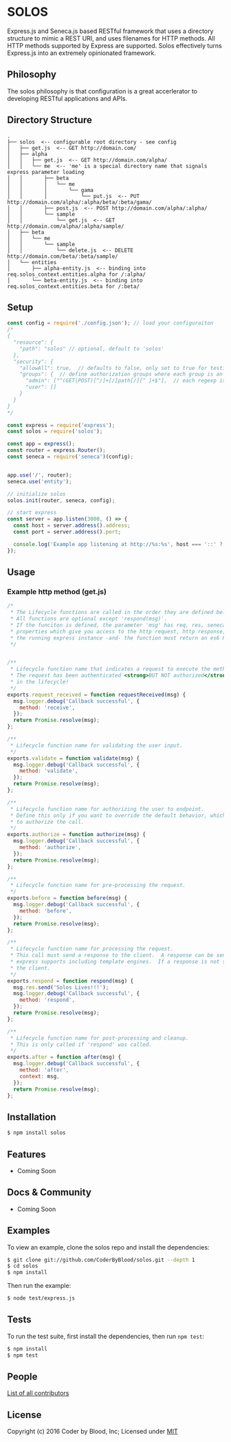 # SOLOS

  Express.js and Seneca.js based RESTful framework that uses a directory structure to mimic a REST URI,
  and uses filenames for HTTP methods.  All HTTP methods supported by Express are supported.  Solos
  effectively turns Express.js into an extremely opinionated framework.

## Philosophy

  The solos philosophy is that configuration is a great accerlerator to developing RESTful applications and APIs.

## Directory Structure
```
.
├── solos  <-- configurable root directory - see config
│   ├── get.js  <-- GET http://domain.com/
│   ├── alpha
│   │   ├── get.js  <-- GET http://domain.com/alpha/
│   │   └── me  <-- 'me' is a special directory name that signals express parameter loading
│   │       ├── beta
│   │       │   └── me
│   │       │       └── gama
│   │       │           └── put.js  <-- PUT http://domain.com/alpha/:alpha/beta/:beta/gama/
│   │       ├── post.js  <-- POST http://domain.com/alpha/:alpha/
│   │       └── sample
│   │           └── get.js  <-- GET http://domain.com/alpha/:alpha/sample/
│   ├── beta
│   │   └── me
│   │       └── sample
│   │           └── delete.js  <-- DELETE http://domain.com/beta/:beta/sample/
│   └── entities
│       ├── alpha-entity.js  <-- binding into req.solos_context.entities.alpha for /:alpha/
│       └── beta-entity.js  <-- binding into req.solos_context.entities.beta for /:beta/
```
## Setup

```js
const config = require('./config.json'); // load your configuraiton
/*
{
  "resource": {
    "path": "solos" // optional, default to 'solos' 
  },
  "security": {
    "allowAll": true,  // defaults to false, only set to true for testing,
    "groups": {  // define authorization groups where each group is an arry of regular expressions
      "admin": ["^(GET|POST)[^/]+[/]path[/][^ ]+$"],  // each regexp is tested against 'req.method req.path'
      "user": []
    }
  }
}
*/

const express = require('express');
const solos = require('solos');

const app = express();
const router = express.Router();
const seneca = require('seneca')(config);


app.use('/', router);
seneca.use('entity');

// initialize solos
solos.init(router, seneca, config);

// start express
const server = app.listen(3000, () => {
  const host = server.address().address;
  const port = server.address().port;

  console.log('Example app listening at http://%s:%s', host === '::' ? 'localhost' : host, port);
});
```
## Usage
### Example http method (get.js)
```js
/*
 * The Lifecycle functions are called in the order they are defined below.
 * All functions are optional except 'respond(msg)'.
 * If the funciton is defined, the parameter 'msg' has req, res, seneca, logger, and express
 * properties which give you access to the http request, http response, seneca, seneca's logger, and
 * the running express instance -and- the function must return an es6 Promise.
 */


/**
 * Lifecycle function name that indicates a request to execute the method has been received.
 * The request has been authenticated <strong>BUT NOT authorized</strong> as this point
 * in the lifecycle!
 */
exports.request_received = function requestReceived(msg) {
  msg.logger.debug('Callback successful', {
    method: 'receive',
  });
  return Promise.resolve(msg);
};

/**
 * Lifecycle function name for validating the user input.
 */
exports.validate = function validate(msg) {
  msg.logger.debug('Callback successful', {
    method: 'validate',
  });
  return Promise.resolve(msg);
};

/**
 * Lifecycle function name for authorizing the user to endpoint.
 * Define this only if you want to override the default behavior, which uses regular expressions
 * to authorize the call.
 */
exports.authorize = function authorize(msg) {
  msg.logger.debug('Callback successful', {
    method: 'authorize',
  });
  return Promise.resolve(msg);
};

/**
 * Lifecycle function name for pre-processing the request.
 */
exports.before = function before(msg) {
  msg.logger.debug('Callback successful', {
    method: 'before',
  });
  return Promise.resolve(msg);
};

/**
 * Lifecycle function name for processing the request.
 * This call must send a response to the client.  A response can be sent using any means that
 * express supports including template engines.  If a response is not sent, solos sends a 405 to
 * the client.
 */
exports.respond = function respond(msg) {
  msg.res.send('Solos Lives!!!');
  msg.logger.debug('Callback successful', {
    method: 'respond',
  });
  return Promise.resolve(msg);
};

/**
 * Lifecycle function name for post-processing and cleanup.
 * This is only called if 'respond' was called.
 */
exports.after = function after(msg) {
  msg.logger.debug('Callback successful', {
    method: 'after',
    context: msg,
  });
  return Promise.resolve(msg);
};

```

## Installation

```bash
$ npm install solos
```

## Features

  * Coming Soon

## Docs & Community

  * Coming Soon

## Examples

  To view an example, clone the solos repo and install the dependencies:

```bash
$ git clone git://github.com/CoderByBlood/solos.git --depth 1
$ cd solos
$ npm install
```

  Then run the example:

```bash
$ node test/express.js
```

## Tests

  To run the test suite, first install the dependencies, then run `npm test`:

```bash
$ npm install
$ npm test
```

## People

[List of all contributors](https://github.com/CoderByBlood/solos/graphs/contributors)

## License

  Copyright (c) 2016 Coder by Blood, Inc;
  Licensed under [MIT](LICENSE)
